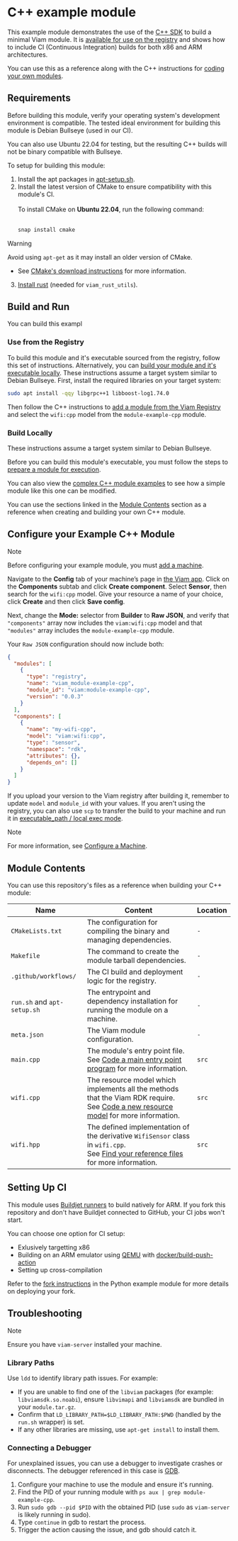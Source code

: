 # C++ example module

This example module demonstrates the use of the [C++ SDK](https://github.com/viamrobotics/viam-cpp-sdk) to build a minimal Viam module.
It is [available for use on the registry](https://app.viam.com/module/viam/module-example-cpp) and shows how to include CI (Continuous Integration) builds for both x86 and ARM architectures.

You can use this as a reference along with the C++ instructions for [coding your own modules](https://docs.viam.com/registry/create/).


## Requirements

Before building this module, verify your operating system's development environment is compatible.
The tested ideal environment for building this module is Debian Bullseye (used in our CI).

You can also use Ubuntu 22.04 for testing, but the resulting C++ builds will not be binary compatible with Bullseye.


To setup for building this module:

1. Install the apt packages in [apt-setup.sh](apt-setup.sh).
2. Install the latest version of CMake to ensure compatibility with this module's CI.
<br/><br/>To install CMake on **Ubuntu 22.04**, run the following command:<br/><br/>
	```sh
	snap install cmake
	```
            
> [!WARNING]
> Avoid using `apt-get` as it may install an older version of CMake.

* See [CMake's download instructions](https://cmake.org/download/) for more information.<br/>
  	
3. [Install rust](https://www.rust-lang.org/tools/install) (needed for `viam_rust_utils`).


## Build and Run

You can build this exampl
### Use from the Registry

To build this module and it's executable sourced from the registry, follow this set of instructions.
Alternatively, you can [build your module and it's executable locally](#build-locally).
These instructions assume a target system similar to Debian Bullseye.
First, install the required libraries on your target system:

```sh
sudo apt install -qqy libgrpc++1 libboost-log1.74.0
```

Then follow the C++ instructions to [add a module from the Viam Registry](https://docs.viam.com/registry/configure/#add-a-modular-resource-from-the-viam-registry) and select the `wifi:cpp` model from the `module-example-cpp` module.

### Build Locally

These instructions assume a target system similar to Debian Bullseye.

Before you can build this module's executable, you must follow the steps to [prepare a module for execution](https://docs.viam.com/registry/create/#prepare-the-module-for-execution).

You can also view the [complex C++ module examples](https://github.com/viamrobotics/viam-cpp-sdk/tree/main/src/viam/examples/modules/complex) to see how a simple module like this one can be modified. 

You can use the sections linked in the [Module Contents](#module-contents) section as a reference when creating and building your own C++ module.

## Configure your Example C++ Module

> [!NOTE]
> Before configuring your example module, you must [add a machine](https://docs.viam.com/fleet/machines/#add-a-new-machine).

Navigate to the **Config** tab of your machine’s page in [the Viam app](https://app.viam.com/).
Click on the **Components** subtab and click **Create component**.
Select **Sensor**, then search for the `wifi:cpp` model. Give your resource a name of your choice, click **Create** and then click **Save config**.

Next, change the **Mode:** selector from **Builder** to **Raw JSON**, and verify that `"components"` array now includes the `viam:wifi:cpp` model and that `"modules"` array includes the `module-example-cpp` module. 

Your `Raw JSON` configuration should now include both: 

```json {class="line-numbers linkable-line-numbers"}
{
  "modules": [
    {
      "type": "registry",
      "name": "viam_module-example-cpp",
      "module_id": "viam:module-example-cpp",
      "version": "0.0.3"
    }
  ],
  "components": [
    {
      "name": "my-wifi-cpp",
      "model": "viam:wifi:cpp",
      "type": "sensor",
      "namespace": "rdk",
      "attributes": {},
      "depends_on": []
    }
  ]
}
```

If you upload your version to the Viam registry after building it, remember to update `model` and `module_id` with your values.
If you aren't using the registry, you can also use `scp` to transfer the build to your machine and run it in 
[executable_path / local exec mode](https://docs.viam.com/extend/modular-resources/configure/#configure-your-module).

> [!NOTE]  
> For more information, see [Configure a Machine](https://docs.viam.com/manage/configuration/).


## Module Contents

You can use this repository's files as a reference when building your C++ module:

| Name  | Content | Location |
| ------------- | ------------- | ------------- |
| `CMakeLists.txt` | The configuration for compiling the binary and managing dependencies. | `-` |
| `Makefile` | The command to create the module tarball dependencies. | `-` |
| `.github/workflows/` | The CI build and deployment logic for the registry. | `-` |
| `run.sh` and `apt-setup.sh` | The entrypoint and dependency installation for running the module on a machine. | `-` |
| `meta.json` | The Viam module configuration. | `-` |
| `main.cpp`  | The module's entry point file.</br>See [Code a main entry point program](https://docs.viam.com/registry/create/#code-a-main-entry-point-program) for more information. | `src`|
| `wifi.cpp` | The resource model which implements all the methods that the Viam RDK require.</br>See [Code a new resource model](https://docs.viam.com/registry/create/#code-a-new-resource-model) for more information. | `src` |
| `wifi.hpp` | The defined implementation of the derivative `WifiSensor` class in `wifi.cpp`.</br>See [Find your reference files](https://docs.viam.com/registry/create/#find-your-reference-files) for more information. | `src` |


## Setting Up CI

This module uses [Buildjet runners](https://buildjet.com/for-github-actions) to build natively for ARM. If you fork this repository and don't have Buildjet connected to GitHub, your CI jobs won't start.

You can choose one option for CI setup:
- Exlusively targetting x86
- Building on an ARM emulator using [QEMU](https://www.qemu.org/download/) with [docker/build-push-action](https://github.com/docker/build-push-action)
- Setting up cross-compilation

Refer to the [fork instructions](https://github.com/viam-labs/python-example-module#forking-this-repo) in the Python example module for more details on deploying your fork. 


## Troubleshooting

> [!NOTE]
> Ensure you have `viam-server` installed your machine.


### Library Paths

Use `ldd` to identify library path issues.
For example:

- If you are unable to find one of the `libviam` packages (for example: `libviamsdk.so.noabi`), ensure `libvimapi` and `libviamsdk` are bundled in your `module.tar.gz`.
- Confirm that `LD_LIBRARY_PATH=$LD_LIBRARY_PATH:$PWD` (handled by the `run.sh` wrapper) is set.
- If any other libraries are missing, use `apt-get install` to install them.


### Connecting a Debugger

For unexplained issues, you can use a debugger to investigate crashes or disconnects.
The debugger referenced in this case is [GDB](https://www.onlinegdb.com/).

1. Configure your machine to use the module and ensure it's running.
2. Find the PID of your running module with `ps aux | grep module-example-cpp`.
3. Run `sudo gdb --pid $PID` with the obtained PID (use `sudo` as `viam-server` is likely running in sudo).
4. Type `continue` in gdb to restart the process.
5. Trigger the action causing the issue, and gdb should catch it.